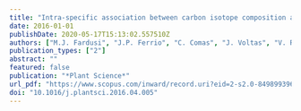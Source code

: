 ```yaml
---
title: "Intra-specific association between carbon isotope composition and productivity in woody plants: A meta-analysis"
date: 2016-01-01
publishDate: 2020-05-17T15:13:02.557510Z
authors: ["M.J. Fardusi", "J.P. Ferrio", "C. Comas", "J. Voltas", "V. Resco de Dios", "L. Serrano"]
publication_types: ["2"]
abstract: ""
featured: false
publication: "*Plant Science*"
url_pdf: "https://www.scopus.com/inward/record.uri?eid=2-s2.0-84989939604&doi=10.1016%2fj.plantsci.2016.04.005&partnerID=40&md5=01e31081a604aa414ded8510b107a16d"
doi: "10.1016/j.plantsci.2016.04.005"
---
```


